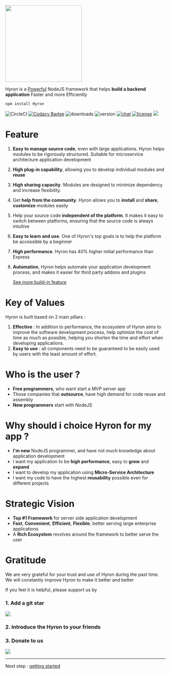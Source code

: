 <img src='https://i.imgur.com/mAjPWAu.png' width=240/>

Hyron is a [Powerful](benchmark.md) NodeJS framework that helps **build a backend application** Faster and more Efficiently

```
npm install Hyron
```

![CircleCI](https://img.shields.io/circleci/project/github/hyron-group/hyron/master.svg?style=flat)
[![Codacy Badge](https://api.codacy.com/project/badge/Grade/488552ae62744dd7bf6bb34028adcc36)](https://www.codacy.com/app/thangdjw/hyron?utm_source=github.com&utm_medium=referral&utm_content=hyron-group/hyron&utm_campaign=Badge_Grade)
![downloads](https://img.shields.io/npm/dm/hyron.svg?style=flat)
![version](https://img.shields.io/npm/v/hyron.svg?style=flat)
[![chat](https://img.shields.io/gitter/room/hyron-group/community.svg?style=flat)](https://gitter.im/Hyron-group/community)
[![license](https://img.shields.io/npm/l/hyron.svg?style=flat)](https://www.gnu.org/licenses/gpl-3.0.en.html)
[![](http://img.shields.io/liberapay/patrons/thangdjw.svg?logo=liberapay)](https://liberapay.com/thangdjw/donate)



# Feature

1. **Easy to manage source code**, even with large applications. Hyron helps modules to be rigorously structured. Suitable for microservice architecture application development
2. **High plug-in capability**, allowing you to develop individual modules and **reuse**
3. **High sharing capacity**. Modules are designed to minimize dependency and increase flexibility.
4. Get **help from the community**. Hyron allows you to **install** and **share**, **customize** modules easily
5. Help your source code **independent of the platform**. It makes it easy to switch between platforms, ensuring that the source code is always intuitive
6. **Easy to learn and use**. One of Hyron's top goals is to help the platform be accessible by a beginner
7. **High performance**. Hyron has 40% higher initial performance than Express
8. **Automation**, Hyron helps automate your application development process, and makes it easier for third party addons and plugins

    [See more build-in feature](https://Hyron.gitbook.io/reference/api-reference/buildin-features)

# Key of Values

Hyron is built based on 2 main pillars :

1. **Effective** : In addition to performance, the ecosystem of Hyron aims to improve the software development process, help optimize the cost of time as much as possible, helping you shorten the time and effort when developing applications.
2. **Easy to use** : all components need to be guaranteed to be easily used by users with the least amount of effort.

# Who is the user ?

-   **Free programmers**, who want start a MVP server app
-   Those companies that **outsource**, have high demand for code reuse and assembly
-   **New programmers** start with NodeJS

# Why should i choice Hyron for my app ?

-   **I'm new** NodeJS programmer, and have not much knowledge about application development
-   I want my application to be **high performance**, easy to **grow** and **expand**
-   I want to develop my application using **Micro-Service Architecture**
-   I want my code to have the highest **reusability** possible even for different projects

# Strategic Vision

-   **Top \#1 Framework** for server side application development
-   **Fast**, **Convenient**, **Efficient**, **Flexible**, better serving large enterprise applications
-   A **Rich Ecosystem** revolves around the framework to better serve the user

# Gratitude

We are very grateful for your trust and use of Hyron during the past time. We will constantly improve Hyron to make it better and better

If you feel it is helpful, please support us by

### 1. Add a git star

[![](https://img.shields.io/github/stars/hyron-group/hyron.svg?style=social)](https://github.com/hyron-group/hyron)

### 2. Introduce the Hyron to your friends

<script type="text/javascript" src="//s7.addthis.com/js/300/addthis_widget.js#pubid=ra-5c5b290ed3e3aa21"></script>


<div class="addthis_inline_share_toolbox"></div>

### 3. Donate to us

[![](https://liberapay.com/assets/widgets/donate.svg)](https://liberapay.com/thangdjw/donate)

---

Next step : [getting started](geting-started.md)

